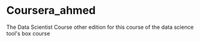 # Coursera_ahmed
The Data Scientist Course 
other edition for this course of the data science tool's box course
